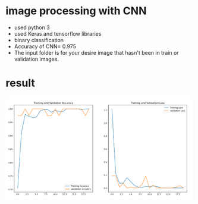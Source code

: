 # image processing with CNN
 - used python 3
 - used Keras and tensorflow libraries
 - binary classification
 - Accuracy of CNN= 0.975
 - The input folder is for your desire image that hasn't been in train or validation images.
# result
![Error and accuracy charts](https://raw.githubusercontent.com/parsa-k/image-processing-with-CNN/main/result/Error%20and%20accuracy%20charts.PNG)

